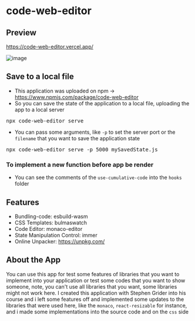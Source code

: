 # code-web-editor

## Preview

https://code-web-editor.vercel.app/

![image](https://user-images.githubusercontent.com/42220755/169667610-f82c6135-61e2-4406-8478-0b95bb692db8.png)

## Save to a local file

* This application was uploaded on npm -> https://www.npmjs.com/package/code-web-editor
* So you can save the state of the application to a local file, uploading the app to a local server
<pre>npx code-web-editor serve</pre>
* You can pass some arguments, like ``-p`` to set the server port or the ``filename`` that you want to save the application state
<pre>npx code-web-editor serve -p 5000 mySavedState.js</pre>

### To implement a new function before app be render

* You can see the comments of the `use-cumulative-code` into the `hooks` folder

## Features

* Bundling-code: esbuild-wasm
* CSS Templates: bulmaswatch
* Code Editor: monaco-editor
* State Manipulation Control: immer
* Online Unpacker: https://unpkg.com/

## About the App

You can use this app for test some features of libraries that you want to implement into your application or test some codes that you want to show someone,
note, you can't use all libraries that you want, some libraries might not work here.
I created this application with Stephen Grider into his course and i left some features off and implemented some updates to the libraries that were
used here, like the ``monaco``, ``react-resizable`` for instance, and i made some implementations into the source code and on the ``css`` side
